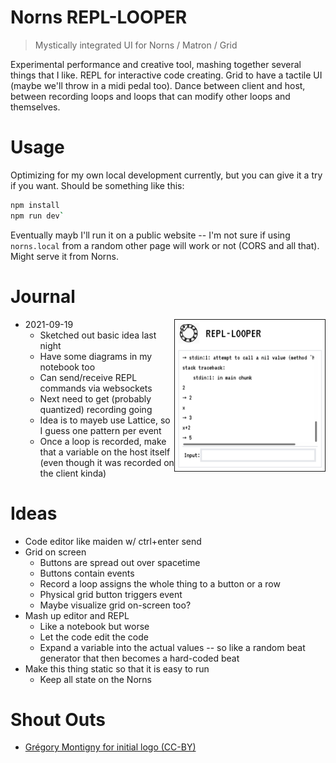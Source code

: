# Norns REPL-LOOPER

> Mystically integrated UI for Norns / Matron / Grid

Experimental performance and creative tool, mashing together several things that I like. REPL for interactive code creating. Grid to have a tactile UI (maybe we'll throw in a midi pedal too). Dance between client and host, between recording loops and loops that can modify other loops and themselves.

# Usage

Optimizing for my own local development currently, but you can give it a try if you want. Should be something like this:

```sh
npm install
npm run dev`
```

Eventually mayb I'll run it on a public website -- I'm not sure if using `norns.local` from a random other page will work or not (CORS and all that). Might serve it from Norns.

# Journal
* 2021-09-19 <img src="docs/20210919-screenshot.png" align="right" width="50%" border=1 />
  * Sketched out basic idea last night
  * Have some diagrams in my notebook too
  * Can send/receive REPL commands via websockets
  * Next need to get (probably quantized) recording going
  * Idea is to mayeb use Lattice, so I guess one pattern per event
  * Once a loop is recorded, make that a variable on the host itself (even though it was recorded on the client kinda)

# Ideas

* Code editor like maiden w/ ctrl+enter send
* Grid on screen
  * Buttons are spread out over spacetime
  * Buttons contain events
  * Record a loop assigns the whole thing to a button or a row
  * Physical grid button triggers event
  * Maybe visualize grid on-screen too?
* Mash up editor and REPL
  * Like a notebook but worse
  * Let the code edit the code
  * Expand a variable into the actual values -- so like a random beat generator that then becomes a hard-coded beat
* Make this thing static so that it is easy to run
  * Keep all state on the Norns

# Shout Outs

* [Grégory Montigny for initial logo (CC-BY)](https://thenounproject.com/simpleicon/)

